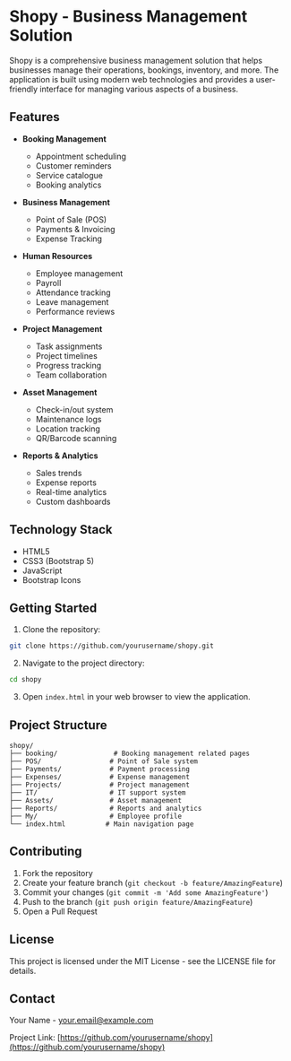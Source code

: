 # Shopy - Business Management Solution

Shopy is a comprehensive business management solution that helps businesses manage their operations, bookings, inventory, and more. The application is built using modern web technologies and provides a user-friendly interface for managing various aspects of a business.

## Features

- **Booking Management**
  - Appointment scheduling
  - Customer reminders
  - Service catalogue
  - Booking analytics

- **Business Management**
  - Point of Sale (POS)
  - Payments & Invoicing
  - Expense Tracking

- **Human Resources**
  - Employee management
  - Payroll
  - Attendance tracking
  - Leave management
  - Performance reviews

- **Project Management**
  - Task assignments
  - Project timelines
  - Progress tracking
  - Team collaboration

- **Asset Management**
  - Check-in/out system
  - Maintenance logs
  - Location tracking
  - QR/Barcode scanning

- **Reports & Analytics**
  - Sales trends
  - Expense reports
  - Real-time analytics
  - Custom dashboards

## Technology Stack

- HTML5
- CSS3 (Bootstrap 5)
- JavaScript
- Bootstrap Icons

## Getting Started

1. Clone the repository:
```bash
git clone https://github.com/yourusername/shopy.git
```

2. Navigate to the project directory:
```bash
cd shopy
```

3. Open `index.html` in your web browser to view the application.

## Project Structure

```
shopy/
├── booking/              # Booking management related pages
├── POS/                 # Point of Sale system
├── Payments/            # Payment processing
├── Expenses/            # Expense management
├── Projects/            # Project management
├── IT/                  # IT support system
├── Assets/              # Asset management
├── Reports/             # Reports and analytics
├── My/                  # Employee profile
└── index.html          # Main navigation page
```

## Contributing

1. Fork the repository
2. Create your feature branch (`git checkout -b feature/AmazingFeature`)
3. Commit your changes (`git commit -m 'Add some AmazingFeature'`)
4. Push to the branch (`git push origin feature/AmazingFeature`)
5. Open a Pull Request

## License

This project is licensed under the MIT License - see the LICENSE file for details.

## Contact

Your Name - your.email@example.com

Project Link: [https://github.com/yourusername/shopy](https://github.com/yourusername/shopy) 